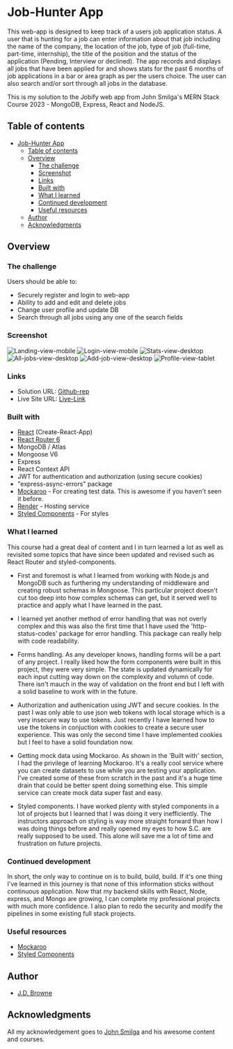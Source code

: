 # Job-Hunter App

This web-app is designed to keep track of a users job application status. A user that is hunting for a job can enter information about that job including the name of the company, the location of the job, type of job (full-time, part-time, internship), the title of the position and the status of the application (Pending, Interview or declined). The app records and displays all jobs that have been applied for and shows stats for the past 6 months of job applications in a bar or area graph as per the users choice. The user can also search and/or sort through all jobs in the database.

This is my solution to the Jobify web app from John Smilga's MERN Stack Course 2023 - MongoDB, Express, React and NodeJS.

## Table of contents

- [Job-Hunter App](#job-hunter-app)
  - [Table of contents](#table-of-contents)
  - [Overview](#overview)
    - [The challenge](#the-challenge)
    - [Screenshot](#screenshot)
    - [Links](#links)
    - [Built with](#built-with)
    - [What I learned](#what-i-learned)
    - [Continued development](#continued-development)
    - [Useful resources](#useful-resources)
  - [Author](#author)
  - [Acknowledgments](#acknowledgments)

## Overview

### The challenge

Users should be able to:

- Securely register and login to web-app
- Ability to add and edit and delete jobs
- Change user profile and update DB
- Search through all jobs using any one of the search fields

### Screenshot

![Landing-view-mobile](client/src/assets/screenshots/landing2_mbl.png)
![Login-view-mobile](client/src/assets/screenshots/login2_mbl.png)
![Stats-view-desktop](client/src/assets/screenshots/dash_board_dt.png)
![All-jobs-view-desktop](client/src/assets/screenshots/all_jobs_dt.png)
![Add-job-view-desktop](client/src/assets/screenshots/add_job_dt.png)
![Profile-view-tablet](client/src/assets/screenshots/profile_mbl.png)

### Links

- Solution URL: [Github-rep](https://github.com/PeshwariNaan/jobsite-mern-app.git)
- Live Site URL: [Live-Link](https://job-hunter.herokuapp.com/landing)

### Built with

- [React](https://reactjs.org/) (Create-React-App)
- [React Router 6](https://github.com/remix-run/react-router/blob/main/docs/getting-started/tutorial.md)
- MongoDB / Atlas
- Mongoose V6
- Express
- React Context API
- JWT for authentication and authorization (using secure cookies)
- "express-async-errors" package
- [Mockaroo](https://mockaroo.com/) - For creating test data. This is awesome if you haven't seen it before.
- [Render](https://render.com/) - Hosting service
- [Styled Components](https://styled-components.com/) - For styles

### What I learned

This course had a great deal of content and I in turn learned a lot as well as revisited some topics that have since been updated and revised such as React Router and styled-components.

- First and foremost is what I learned from working with Node.js and MongoDB such as furthering my understanding of middleware and creating robust schemas in Mongoose. This particular project doesn't cut too deep into how complex schemas can get, but it served well to practice and apply what I have learned in the past.

- I learned yet another method of error handling that was not overly complex and this was also the first time that I have used the 'http-status-codes' package for error handling. This package can really help with code readability.

- Forms handling. As any developer knows, handling forms will be a part of any project. I really liked how the form components were built in this project, they were very simple. The state is updated dynamically for each input cutting way down on the complexity and volumn of code. There isn't mauch in the way of validation on the front end but I left with a solid baseline to work with in the future.

- Authorization and authenication using JWT and secure cookies. In the past I was only able to use json web tokens with local storage which is a very insecure way to use tokens. Just recently I have learned how to use the tokens in conjuction with cookies to create a secure user experience. This was only the second time I have implemented cookies but I feel to have a solid foundation now.

- Getting mock data using Mockaroo. As shown in the 'Built with' section, I had the privilege of learning Mockaroo. It's a really cool service where you can create datasets to use while you are testing your application. I've created some of these from scratch in the past and it's a huge time drain that could be better spent doing something else. This simple service can create mock data super fast and easy.

- Styled components. I have worked plenty with styled components in a lot of projects but I learned that I was doing it very inefficiently. The instructors approach on styling is way more straight forward than how I was doing things before and really opened my eyes to how S.C. are really supposed to be used. This alone will save me a lot of time and frustration on future projects.

### Continued development

In short, the only way to continue on is to build, build, build. If it's one thing I've learned in this journey is that none of this information sticks without continuous application. Now that my backend skills with React, Node, express, and Mongo are growing, I can complete my professional projects with much more confidence. I also plan to redo the security and modify the pipelines in some existing full stack projects.

### Useful resources

- [Mockaroo](https://mockaroo.com/)
- [Styled Components](https://styled-components.com/)

## Author

- [J.D. Browne](https://github.com/PeshwariNaan)

## Acknowledgments

All my acknowledgement goes to [John Smilga](https://johnsmilga.com/) and his awesome content and courses.
